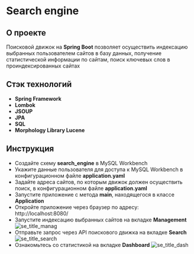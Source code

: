 # **Search engine**

## О проекте
Поисковой движок на **Spring Boot** позволяет осуществить индексацию выбранных пользователем сайтов в базу данных, получение статистической информации по сайтам, поиск ключевых слов в проиндексированных сайтах


## Стэк технологий
* **Spring Framework**
* **Lombok**
* **JSOUP**
* **JPA**
* **SQL**
* **Morphology Library Lucene**

## Инструкция
* Создайте схему **search_engine** в MySQL Workbench
* Укажите данные пользователя для доступа к MySQL Workbench в конфигурационном файле **application.yaml**
* Задайте адреса сайтов, по которым движок должен осуществить поиск, в конфигурационном файле **application.yaml**
* Запустите приложение с метода **main**, находящегося в классе **Application**
* Откройте приложение через браузер по адресу: http://localhost:8080/
* Запустите индексацию выбранных сайтов на вкладке **Management**
  ![se_title_manag](https://github.com/shi-jul/search_engine/assets/127664427/fe324e75-04d8-4ea2-a7d0-b9d8142d90bb)
* Отправьте запрос через API поискового движка на вкладке **Search**
  ![se_title_search](https://github.com/shi-jul/search_engine/assets/127664427/b8c04ed2-327b-4e28-b750-3a98956c64dc)
* Ознакомьтесь со статистикой на вкладке **Dashboard**
  ![se_title_dash](https://github.com/shi-jul/search_engine/assets/127664427/d9ddac7d-2f76-4d32-822f-bf445f923ff6)


